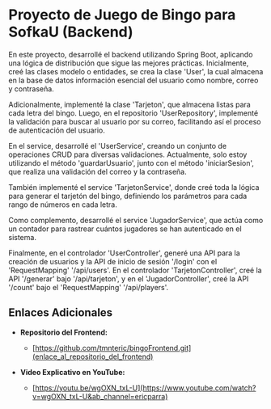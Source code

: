 # Proyecto de Juego de Bingo para SofkaU (Backend)

En este proyecto, desarrollé el backend utilizando Spring Boot, aplicando una lógica de distribución que sigue las mejores prácticas. Inicialmente, creé las clases modelo o entidades, se crea la clase 'User', la cual almacena en la base de datos información esencial del usuario como nombre, correo y contraseña.

Adicionalmente, implementé la clase 'Tarjeton', que almacena listas para cada letra del bingo. Luego, en el repositorio 'UserRepository', implementé la validación para buscar al usuario por su correo, facilitando así el proceso de autenticación del usuario.

En el service, desarrollé el 'UserService', creando un conjunto de operaciones CRUD para diversas validaciones. Actualmente, solo estoy utilizando el método 'guardarUsuario', junto con el método 'iniciarSesion', que realiza una validación del correo y la contraseña.

También implementé el service 'TarjetonService', donde creé toda la lógica para generar el tarjetón del bingo, definiendo los parámetros para cada rango de números en cada letra.

Como complemento, desarrollé el service 'JugadorService', que actúa como un contador para rastrear cuántos jugadores se han autenticado en el sistema.

Finalmente, en el controlador 'UserController', generé una API para la creación de usuarios y la API de inicio de sesión '/login' con el 'RequestMapping' '/api/users'. En el controlador 'TarjetonController', creé la API '/generar' bajo '/api/tarjeton', y en el 'JugadorController', creé la API '/count' bajo el 'RequestMapping' '/api/players'.

## Enlaces Adicionales

- **Repositorio del Frontend:**
  - [https://github.com/tmnteric/bingoFrontend.git](enlace_al_repositorio_del_frontend)

- **Video Explicativo en YouTube:**
  - [https://youtu.be/wgOXN_txL-U](https://www.youtube.com/watch?v=wgOXN_txL-U&ab_channel=ericparra)
